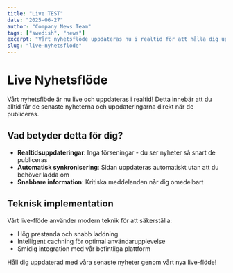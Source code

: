 ```yaml
---
title: "Live TEST"
date: "2025-06-27"
author: "Company News Team"
tags: ["swedish", "news"]
excerpt: "Vårt nyhetsflöde uppdateras nu i realtid för att hålla dig uppdaterad."
slug: "live-nyhetsflode"
---
```


# Live Nyhetsflöde

Vårt nyhetsflöde är nu live och uppdateras i realtid! Detta innebär att du alltid får de senaste nyheterna och uppdateringarna direkt när de publiceras.

## Vad betyder detta för dig?

- **Realtidsuppdateringar**: Inga förseningar - du ser nyheter så snart de publiceras
- **Automatisk synkronisering**: Sidan uppdateras automatiskt utan att du behöver ladda om
- **Snabbare information**: Kritiska meddelanden når dig omedelbart

## Teknisk implementation

Vårt live-flöde använder modern teknik för att säkerställa:
- Hög prestanda och snabb laddning
- Intelligent cachning för optimal användarupplevelse
- Smidig integration med vår befintliga plattform

Håll dig uppdaterad med våra senaste nyheter genom vårt nya live-flöde!
